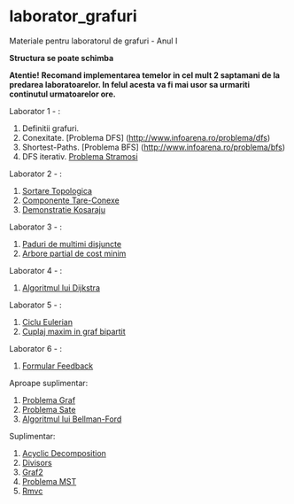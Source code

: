 # laborator_grafuri
Materiale pentru laboratorul de grafuri - Anul I

**Structura se poate schimba**

**Atentie!**
**Recomand implementarea temelor in cel mult 2 saptamani de la predarea laboratoarelor. In felul acesta va fi mai usor sa urmariti continutul urmatoarelor ore.**

Laborator 1 - :

1. Definitii grafuri.
2. Conexitate. [Problema DFS]
   (http://www.infoarena.ro/problema/dfs)
3. Shortest-Paths. [Problema BFS]
   (http://www.infoarena.ro/problema/bfs)
4. DFS iterativ. [Problema
   Stramosi](http://www.infoarena.ro/problema/stramosi)

Laborator 2 - :

1. [Sortare Topologica](http://www.infoarena.ro/problema/sortaret)
2. [Componente Tare-Conexe](http://www.infoarena.ro/problema/ctc)
3. [Demonstratie Kosaraju](http://lcm.csa.iisc.ernet.in/dsa/node171.htmlhttp://lcm.csa.iisc.ernet.in/dsa/node171.html)

Laborator 3 - :

1. [Paduri de multimi disjuncte](http://www.infoarena.ro/problema/disjoint)
2. [Arbore partial de cost minim](http://www.infoarena.ro/problema/apm)

Laborator 4 - :

1. [Algoritmul lui Dijkstra](http://www.infoarena.ro/problema/dijkstra)

Laborator 5 - :

1. [Ciclu Eulerian](http://www.infoarena.ro/problema/ciclueuler)
2. [Cuplaj maxim in graf
   bipartit](http://www.infoarena.ro/problema/cuplaj)


Laborator 6 - :

1. [Formular Feedback](http://goo.gl/forms/f19F6jMdVK)


Aproape suplimentar:

1. [Problema Graf](http://www.infoarena.ro/problema/graf)
2. [Problema Sate](http://www.infoarena.ro/problema/sate)
3. [Algoritmul lui
   Bellman-Ford](http://www.infoarena.ro/problema/dijkstra)

Suplimentar:

1. [Acyclic Decomposition](http://main.edu.pl/en/archive/pa/2010/dek)
2. [Divisors](http://main.edu.pl/en/archive/amppz/2012/dzi)
4. [Graf2](http://www.infoarena.ro/problema/graf2)
5. [Problema MST](http://codeforces.com/contest/160/problem/D)
6. [Rmvc](http://www.infoarena.ro/problema/rmvc)
